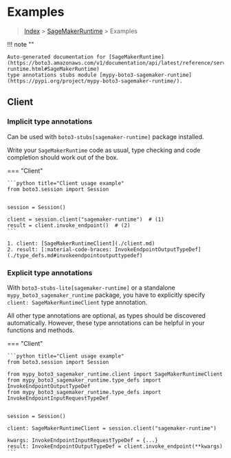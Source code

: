 # Examples

> [Index](../README.md) > [SageMakerRuntime](./README.md) > Examples

!!! note ""

    Auto-generated documentation for [SageMakerRuntime](https://boto3.amazonaws.com/v1/documentation/api/latest/reference/services/sagemaker-runtime.html#SageMakerRuntime)
    type annotations stubs module [mypy-boto3-sagemaker-runtime](https://pypi.org/project/mypy-boto3-sagemaker-runtime/).

## Client

### Implicit type annotations

Can be used with `boto3-stubs[sagemaker-runtime]` package installed.

Write your `SageMakerRuntime` code as usual,
type checking and code completion should work out of the box.


=== "Client"

    ```python title="Client usage example"
    from boto3.session import Session


    session = Session()

    client = session.client("sagemaker-runtime")  # (1)
    result = client.invoke_endpoint()  # (2)
    ```

    1. client: [SageMakerRuntimeClient](./client.md)
    2. result: [:material-code-braces: InvokeEndpointOutputTypeDef](./type_defs.md#invokeendpointoutputtypedef) 






### Explicit type annotations

With `boto3-stubs-lite[sagemaker-runtime]`
or a standalone `mypy_boto3_sagemaker_runtime` package, you have to explicitly specify `client: SageMakerRuntimeClient` type annotation.

All other type annotations are optional, as types should be discovered automatically.
However, these type annotations can be helpful in your functions and methods.


=== "Client"

    ```python title="Client usage example"
    from boto3.session import Session

    from mypy_boto3_sagemaker_runtime.client import SageMakerRuntimeClient
    from mypy_boto3_sagemaker_runtime.type_defs import InvokeEndpointOutputTypeDef
    from mypy_boto3_sagemaker_runtime.type_defs import InvokeEndpointInputRequestTypeDef


    session = Session()

    client: SageMakerRuntimeClient = session.client("sagemaker-runtime")

    kwargs: InvokeEndpointInputRequestTypeDef = {...}
    result: InvokeEndpointOutputTypeDef = client.invoke_endpoint(**kwargs)
    ```






